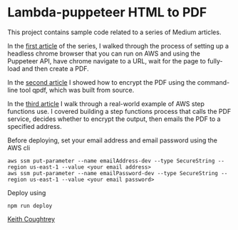 # Lambda-puppeteer HTML to PDF

This project contains sample code related to a series of Medium articles.

In the [first article](https://itnext.io/html-to-pdf-using-a-chrome-puppet-in-the-cloud-de6e6a0dc6d7?sk=de0cbdf69ae1cfd52ecd8ba457c2ded7) of the series, I walked through the process of setting up a headless chrome browser that you can run on AWS and using the Puppeteer API, have chrome navigate to a URL, wait for the page to fully-load and then create a PDF.

In the [second article](https://itnext.io/running-arbitrary-executables-in-aws-lambda-encrypting-a-pdf-afea47e3c345?sk=22d11f9a7e4a759c51f09368a4974b30) I showed how to encrypt the PDF using the command-line tool qpdf, which was built from source.

In the [third article](todo) I walk through a real-world example of AWS step functions use. I covered building a step functions process that calls the PDF service, decides whether to encrypt the output, then emails the PDF to a specified address.

Before deploying, set your email address and email password using the AWS cli

```
aws ssm put-parameter --name emailAddress-dev --type SecureString --region us-east-1 --value <your email address>
aws ssm put-parameter --name emailPassword-dev --type SecureString --region us-east-1 --value <your email password>
```
Deploy using 
```
npm run deploy
```

[Keith Coughtrey](https://itnext.io/@keith.coughtrey)
